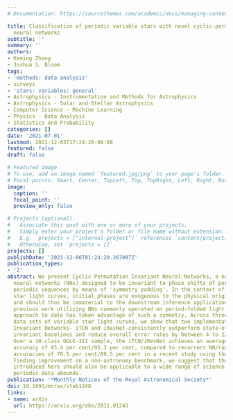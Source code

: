```yaml
---
# Documentation: https://sourcethemes.com/academic/docs/managing-content/

title: Classification of periodic variable stars with novel cyclic-permutation invariant
  neural networks
subtitle: ''
summary: ''
authors:
- Keming Zhang
- Joshua S. Bloom
tags:
- 'methods: data analysis'
- surveys
- 'stars: variables: general'
- Astrophysics - Instrumentation and Methods for Astrophysics
- Astrophysics - Solar and Stellar Astrophysics
- Computer Science - Machine Learning
- Physics - Data Analysis
- Statistics and Probability
categories: []
date: '2021-07-01'
lastmod: 2021-12-05T17:24:20-08:00
featured: false
draft: false

# Featured image
# To use, add an image named `featured.jpg/png` to your page's folder.
# Focal points: Smart, Center, TopLeft, Top, TopRight, Left, Right, BottomLeft, Bottom, BottomRight.
image:
  caption: ''
  focal_point: ''
  preview_only: false

# Projects (optional).
#   Associate this post with one or more of your projects.
#   Simply enter your project's folder or file name without extension.
#   E.g. `projects = ["internal-project"]` references `content/project/deep-learning/index.md`.
#   Otherwise, set `projects = []`.
projects: []
publishDate: '2021-12-06T01:24:20.267097Z'
publication_types:
- '2'
abstract: We present Cyclic-Permutation Invariant Neural Networks, a novel class of
  neural networks (NNs) designed to be invariant to phase shifts of period-folded
  periodic sequences by means of 'symmetry padding'. In the context of periodic variable
  star light curves, initial phases are exogenous to the physical origin of the variability
  and should thus be immaterial to the downstream inference application. Although
  previous work utilizing NNs commonly operated on period-folded light curves, no
  approach to date has taken advantage of such a symmetry. Across three different
  data sets of variable star light curves, we show that two implementations of Cyclic-Permutation
  Invariant Networks- iTCN and iResNet-consistently outperform state-of-the-art non-
  invariant baselines and reduce overall error rates by between 4 to 22 per cent.
  Over a 10-class OGLE-III sample, the iTCN/iResNet achieves an average per-class
  accuracy of 93.4 per cent/93.3 per cent, compared to recurrent NN/random forest
  accuracies of 70.5 per cent/89.5 per cent in a recent study using the same data.
  Finding improvement on a non-astronomy benchmark, we suggest that the methodology
  introduced here should also be applicable to a wide range of science domains where
  periodic data abounds.
publication: '*Monthly Notices of the Royal Astronomical Society*'
doi: 10.1093/mnras/stab1248
links:
- name: arXiv
  url: https://arxiv.org/abs/2011.01243
---
```

